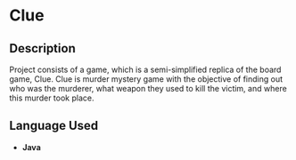 <h1>Clue</h1>

<h2>Description</h2>
Project consists of a game, which is a semi-simplified replica of the board game, Clue. Clue is  murder mystery game with the objective of finding out who was the murderer, what weapon they used to kill the victim, and where this murder took place. 
<br />


<h2>Language Used</h2>

- <b>Java</b> 
